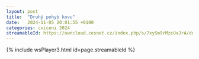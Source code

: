 ```yaml
---
layout: post
title:  "Druhý pohyb kovu"
date:   2024-11-05 20:01:55 +0100
categories: cviceni 2024
streamableId: https://owncloud.cesnet.cz/index.php/s/7xySm9rMzcUxJrA/download
---
```

{% include wsPlayer3.html id=page.streamableId %}


